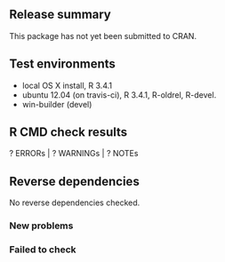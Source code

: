 ## Release summary

This package has not yet been submitted to CRAN.

## Test environments

* local OS X install, R 3.4.1
* ubuntu 12.04 (on travis-ci), R 3.4.1, R-oldrel, R-devel.
* win-builder (devel)

## R CMD check results

? ERRORs | ? WARNINGs | ? NOTEs

## Reverse dependencies

No reverse dependencies checked.

### New problems

### Failed to check
